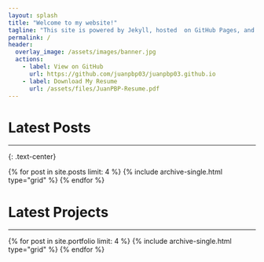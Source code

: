 ```yaml
---
layout: splash
title: "Welcome to my website!"
tagline: "This site is powered by Jekyll, hosted  on GitHub Pages, and customized with Markdown, YAML, HTML, and Liquid, all version-controlled and deployed with GitHub Actions."
permalink: /
header:
  overlay_image: /assets/images/banner.jpg
  actions:
    - label: View on GitHub
      url: https://github.com/juanpbp03/juanpbp03.github.io
    - label: Download My Resume
      url: /assets/files/JuanPBP-Resume.pdf
---
```

# Latest Posts
---
{: .text-center}

<section class="grid__wrapper">
  <div class="entries-grid" style="clear: both; overflow: hidden;">
    {% for post in site.posts limit: 4 %}
      {% include archive-single.html type="grid" %}
    {% endfor %}
  </div>
</section>

# Latest Projects

---

<section class="grid__wrapper">
  <div class="entries-grid" style="clear: both; overflow: hidden;">
    {% for post in site.portfolio limit: 4 %}
      {% include archive-single.html type="grid" %}
    {% endfor %}
  </div>
</section>



